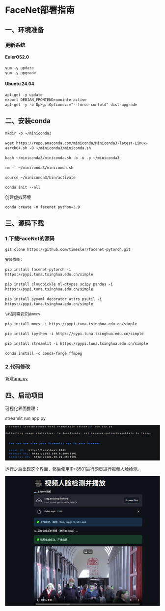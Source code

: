 # FaceNet部署指南





## ‌一、环境准备



### 更新系统



#### EulerOS2.0



```
yum -y update  
yum -y upgrade
```



#### Ubuntu 24.04



```
apt-get -y update
export DEBIAN_FRONTEND=noninteractive
apt-get -y -o Dpkg::Options::="--force-confold" dist-upgrade
```



## **二、安装conda**



```
mkdir -p ~/miniconda3

wget https://repo.anaconda.com/miniconda/Miniconda3-latest-Linux-aarch64.sh -O ~/miniconda3/miniconda.sh

bash ~/miniconda3/miniconda.sh -b -u -p ~/miniconda3

rm -f ~/miniconda3/miniconda.sh

source ~/miniconda3/bin/activate

conda init --all
```



创建虚拟环境

```
conda create -n facenet python=3.9
```

## **三、源码下载**

### **1.下载FaceNet的源码**

```
git clone https://github.com/timesler/facenet-pytorch.git

安装依赖：

pip install facenet-pytorch -i https://pypi.tuna.tsinghua.edu.cn/simple

pip install cloudpickle ml-dtypes scipy pandas -i https://pypi.tuna.tsinghua.edu.cn/simple

pip install pyyaml decorator attrs psutil -i https://pypi.tuna.tsinghua.edu.cn/simple

\#追踪需要安装mmcv

pip install mmcv -i https://pypi.tuna.tsinghua.edu.cn/simple

pip install ipython -i https://pypi.tuna.tsinghua.edu.cn/simple

pip install streamlit -i https://pypi.tuna.tsinghua.edu.cn/simple

conda install -c conda-forge ffmpeg
```

### **2.代码修改**

新建[app.py](../scripts/app.py)


## **四、启动项目**

可视化界面推理：

streamlit run app.py

![img](images/img_1.png) 

 运行之后出现这个界面，然后使用IP+8501进行网页进行视频人脸检测。

![img](images/img_2.png) 

 

